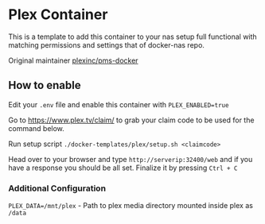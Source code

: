 # Plex Container

This is a template to add this container to your nas setup full functional with matching permissions and settings that of docker-nas repo.

Original maintainer [plexinc/pms-docker](https://hub.docker.com/r/plexinc/pms-docker)

## How to enable

Edit your `.env` file and enable this container with `PLEX_ENABLED=true`

Go to https://www.plex.tv/claim/ to grab your claim code to be used for the command below.

Run setup script `./docker-templates/plex/setup.sh <claimcode>`

Head over to your browser and type `http://serverip:32400/web` and if you have a response you should be all set. Finalize it by pressing `Ctrl + C`

### Additional Configuration

`PLEX_DATA=/mnt/plex` - Path to plex media directory mounted inside plex as `/data`